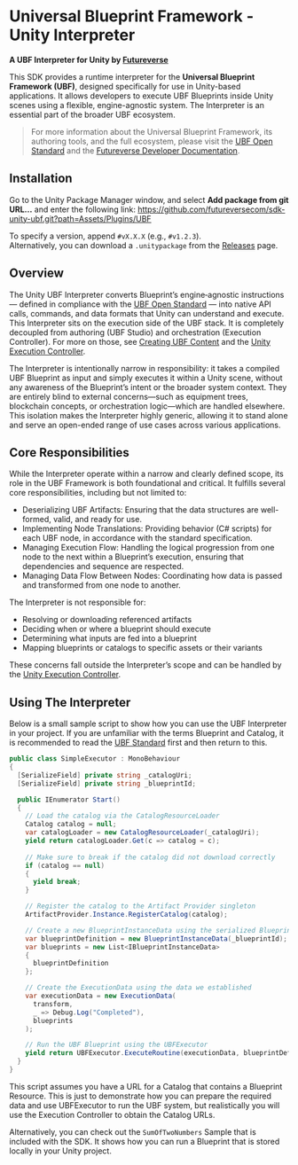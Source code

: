 # Universal Blueprint Framework - Unity Interpreter

**A UBF Interpreter for Unity by [Futureverse](https://www.futureverse.com)**

This SDK provides a runtime interpreter for the **Universal Blueprint Framework (UBF)**, designed specifically for use in Unity-based applications. It allows developers to execute UBF Blueprints inside Unity scenes using a flexible, engine-agnostic system. The Interpreter is an essential part of the broader UBF ecosystem.

> For more information about the Universal Blueprint Framework, its authoring tools, and the full ecosystem, please visit the [UBF Open Standard](https://ubfstandard.com/) and the [Futureverse Developer Documentation](https://docs.futureverse.com/1134b651-6817-4acb-ab1a-7bced4b15e80).

## Installation

Go to the Unity Package Manager window, and select **Add package from git URL...** and enter the following link:
https://github.com/futureversecom/sdk-unity-ubf.git?path=Assets/Plugins/UBF

To specify a version, append `#vX.X.X` (e.g., `#v1.2.3`).  
Alternatively, you can download a `.unitypackage` from the [Releases](https://github.com/futureversecom/sdk-unity-asset-register/releases) page.

## Overview

The Unity UBF Interpreter converts Blueprint’s engine‑agnostic instructions — defined in compliance with the [UBF Open Standard](https://ubfstandard.com/) — into native API calls, commands, and data formats that Unity can understand and execute. This Interpreter sits on the execution side of the UBF stack. It is completely decoupled from authoring (UBF Studio) and orchestration (Execution Controller). For more on those, see [Creating UBF Content](https://docs.futureverse.com/1134b651-6817-4acb-ab1a-7bced4b15e80/ubf-studio-and-ubf-projects) and the [Unity Execution Controller](https://github.com/futureversecom/sdk-unity-execution-controller).

The Interpreter is intentionally narrow in responsibility: it takes a compiled UBF Blueprint as input and simply executes it within a Unity scene, without any awareness of the Blueprint’s intent or the broader system context. They are entirely blind to external concerns—such as equipment trees, blockchain concepts, or orchestration logic—which are handled elsewhere. This isolation makes the Interpreter highly generic, allowing it to stand alone and serve an open-ended range of use cases across various applications.
​
## Core Responsibilities

While the Interpreter operate within a narrow and clearly defined scope, its role in the UBF Framework is both foundational and critical. It fulfills several core responsibilities, including but not limited to:

* Deserializing UBF Artifacts: Ensuring that the data structures are well-formed, valid, and ready for use.
* Implementing Node Translations: Providing behavior (C# scripts) for each UBF node, in accordance with the standard specification.
* Managing Execution Flow: Handling the logical progression from one node to the next within a Blueprint’s execution, ensuring that dependencies and sequence are respected.
* Managing Data Flow Between Nodes: Coordinating how data is passed and transformed from one node to another.

The Interpreter is not responsible for:

* Resolving or downloading referenced artifacts
* Deciding when or where a blueprint should execute
* Determining what inputs are fed into a blueprint
* Mapping blueprints or catalogs to specific assets or their variants

These concerns fall outside the Interpreter’s scope and can be handled by the [Unity Execution Controller](https://github.com/futureversecom/sdk-unity-execution-controller).

## Using The Interpreter

Below is a small sample script to show how you can use the UBF Interpreter in your project. If you are unfamiliar with the terms Blueprint and Catalog, it is recommended to read the [UBF Standard](https://ubfstandard.com/) first and then return to this.

```csharp
public class SimpleExecutor : MonoBehaviour
{
  [SerializeField] private string _catalogUri;
  [SerializeField] private string _blueprintId;

  public IEnumerator Start()
  {
    // Load the catalog via the CatalogResourceLoader
    Catalog catalog = null;
    var catalogLoader = new CatalogResourceLoader(_catalogUri);
    yield return catalogLoader.Get(c => catalog = c);
			
    // Make sure to break if the catalog did not download correctly
    if (catalog == null)
    {
      yield break;
    }

    // Register the catalog to the Artifact Provider singleton
    ArtifactProvider.Instance.RegisterCatalog(catalog);

    // Create a new BlueprintInstanceData using the serialized Blueprint ID, and add it to a new list
    var blueprintDefinition = new BlueprintInstanceData(_blueprintId);
    var blueprints = new List<IBlueprintInstanceData>
    {
      blueprintDefinition
    };

    // Create the ExecutionData using the data we established
    var executionData = new ExecutionData(
      transform,
      _ => Debug.Log("Completed"),
      blueprints
    );

    // Run the UBF Blueprint using the UBFExecutor
    yield return UBFExecutor.ExecuteRoutine(executionData, blueprintDefinition.InstanceId);
  }
}
```

This script assumes you have a URL for a Catalog that contains a Blueprint Resource. This is just to demonstrate how you can prepare the required data and use UBFExecutor to run the UBF system, but realistically you will use the Execution Controller to obtain the Catalog URLs.

Alternatively, you can check out the `SumOfTwoNumbers` Sample that is included with the SDK. It shows how you can run a Blueprint that is stored locally in your Unity project.

